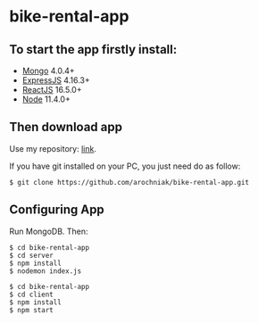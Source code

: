 # bike-rental-app

## To start the app firstly install:

-   [Mongo](https://www.mongodb.com/) 4.0.4+
-   [ExpressJS](https://expressjs.com/) 4.16.3+
-   [ReactJS](https://reactjs.org/) 16.5.0+
-   [Node](https://nodejs.org/en/) 11.4.0+

## Then download app

Use my repository: [link](https://github.com/arochniak/bike-rental-app).

If you have git installed on your PC, you just need do as follow:

```
$ git clone https://github.com/arochniak/bike-rental-app.git
```

## Configuring App

Run MongoDB. Then:

```
$ cd bike-rental-app
$ cd server
$ npm install
$ nodemon index.js
```

```
$ cd bike-rental-app
$ cd client
$ npm install
$ npm start
```
